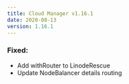 ```yaml
---
title: Cloud Manager v1.16.1
date: 2020-08-13
version: 1.16.1
---
```


### Fixed:

- Add withRouter to LinodeRescue
- Update NodeBalancer details routing

